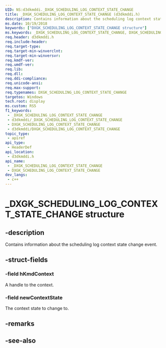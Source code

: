 ```yaml
---
UID: NS:d3dkmddi._DXGK_SCHEDULING_LOG_CONTEXT_STATE_CHANGE
title: _DXGK_SCHEDULING_LOG_CONTEXT_STATE_CHANGE (d3dkmddi.h)
description: Contains information about the scheduling log context state change event.
ms.date: 10/19/2018
keywords: ["DXGK_SCHEDULING_LOG_CONTEXT_STATE_CHANGE structure"]
ms.keywords: _DXGK_SCHEDULING_LOG_CONTEXT_STATE_CHANGE, DXGK_SCHEDULING_LOG_CONTEXT_STATE_CHANGE,
req.header: d3dkmddi.h
req.include-header: 
req.target-type: 
req.target-min-winverclnt: 
req.target-min-winversvr: 
req.kmdf-ver: 
req.umdf-ver: 
req.lib: 
req.dll: 
req.ddi-compliance: 
req.unicode-ansi: 
req.max-support: 
req.typenames: DXGK_SCHEDULING_LOG_CONTEXT_STATE_CHANGE
targetos: Windows
tech.root: display
ms.custom: RS5
f1_keywords:
 - _DXGK_SCHEDULING_LOG_CONTEXT_STATE_CHANGE
 - d3dkmddi/_DXGK_SCHEDULING_LOG_CONTEXT_STATE_CHANGE
 - DXGK_SCHEDULING_LOG_CONTEXT_STATE_CHANGE
 - d3dkmddi/DXGK_SCHEDULING_LOG_CONTEXT_STATE_CHANGE
topic_type:
 - apiref
api_type:
 - HeaderDef
api_location:
 - d3dkmddi.h
api_name:
 - _DXGK_SCHEDULING_LOG_CONTEXT_STATE_CHANGE
 - DXGK_SCHEDULING_LOG_CONTEXT_STATE_CHANGE
dev_langs:
 - c++
---
```


# _DXGK_SCHEDULING_LOG_CONTEXT_STATE_CHANGE structure


## -description

Contains information about the scheduling log context state change event.

## -struct-fields

### -field hKmdContext

A handle to the context.

### -field newContextState

The context state to change to.

## -remarks

## -see-also

